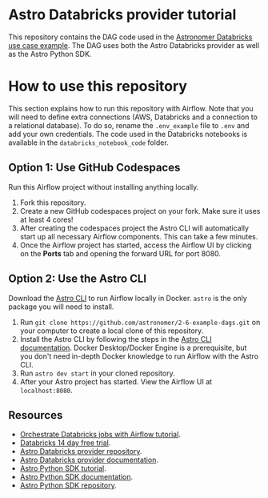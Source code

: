 Astro Databricks provider tutorial
==================================

This repository contains the DAG code used in the [Astronomer Databricks use case example](https://docs.astronomer.io/learn/use-case-airflow-databricks). The DAG uses both the Astro Databricks provider as well as the Astro Python SDK.

# How to use this repository

This section explains how to run this repository with Airflow. Note that you will need to define extra connections (AWS, Databricks and a connection to a relational database). To do so, rename the `.env_example` file to `.env` and add your own credentials. The code used in the Databricks notebooks is available in the `databricks_notebook_code` folder.

## Option 1: Use GitHub Codespaces

Run this Airflow project without installing anything locally.

1. Fork this repository.
2. Create a new GitHub codespaces project on your fork. Make sure it uses at least 4 cores!
3. After creating the codespaces project the Astro CLI will automatically start up all necessary Airflow components. This can take a few minutes. 
4. Once the Airflow project has started, access the Airflow UI by clicking on the **Ports** tab and opening the forward URL for port 8080.

## Option 2: Use the Astro CLI

Download the [Astro CLI](https://docs.astronomer.io/astro/cli/install-cli) to run Airflow locally in Docker. `astro` is the only package you will need to install.

1. Run `git clone https://github.com/astronomer/2-6-example-dags.git` on your computer to create a local clone of this repository.
2. Install the Astro CLI by following the steps in the [Astro CLI documentation](https://docs.astronomer.io/astro/cli/install-cli). Docker Desktop/Docker Engine is a prerequisite, but you don't need in-depth Docker knowledge to run Airflow with the Astro CLI.
3. Run `astro dev start` in your cloned repository.
4. After your Astro project has started. View the Airflow UI at `localhost:8080`.

## Resources

- [Orchestrate Databricks jobs with Airflow tutorial](https://docs.astronomer.io/learn/airflow-databricks).
- [Databricks 14 day free trial](https://www.databricks.com/try-databricks).
- [Astro Databricks provider repository](https://github.com/astronomer/astro-provider-databricks/).
- [Astro Databricks provider documentation](https://astronomer.github.io/astro-provider-databricks/).
- [Astro Python SDK tutorial](https://docs.astronomer.io/learn/astro-python-sdk).
- [Astro Python SDK documentation](https://astro-sdk-python.readthedocs.io/en/stable/index.html).
- [Astro Python SDK repository](https://github.com/astronomer/astro-sdk).